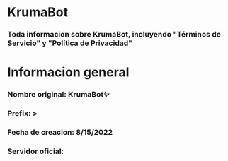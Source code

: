 # KrumaBot
### Toda informacion sobre KrumaBot, incluyendo "Términos de Servicio" y "Política de Privacidad"
# Informacion general
### Nombre original: **KrumaBot✨**
### Prefix: >
### Fecha de creacion: **8/15/2022**
### Servidor oficial: 
### 
